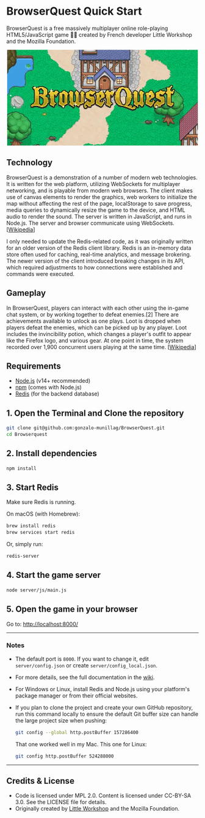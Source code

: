 # BrowserQuest Quick Start


BrowserQuest is a free massively multiplayer online role-playing HTML5/JavaScript game 😮‍💨 created by French developer Little Workshop and the Mozilla Foundation.

<p align="center">
  <img src="./browserquest.webp" />
</p>

## Technology 
BrowserQuest is a demonstration of a number of modern web technologies. It is written for the web platform, utilizing WebSockets for multiplayer networking, and is playable from modern web browsers. The client makes use of canvas elements to render the graphics, web workers to initialize the map without affecting the rest of the page, localStorage to save progress, media queries to dynamically resize the game to the device, and HTML audio to render the sound. The server is written in JavaScript, and runs in Node.js. The server and browser communicate using WebSockets. [[Wikipedia](https://en.wikipedia.org/wiki/BrowserQuest)]

I only needed to update the Redis-related code, as it was originally written for an older version of the Redis client library. Redis is an in-memory data store often used for caching, real-time analytics, and message brokering. The newer version of the client introduced breaking changes in its API, which required adjustments to how connections were established and commands were executed.

## Gameplay

In BrowserQuest, players can interact with each other using the in-game chat system, or by working together to defeat enemies.[2] There are achievements available to unlock as one plays. Loot is dropped when players defeat the enemies, which can be picked up by any player. Loot includes the invincibility potion, which changes a player's outfit to appear like the Firefox logo, and various gear. At one point in time, the system recorded over 1,900 concurrent users playing at the same time. [[Wikipedia](https://en.wikipedia.org/wiki/BrowserQuest)]

## Requirements

- [Node.js](https://nodejs.org/) (v14+ recommended)
- [npm](https://www.npmjs.com/) (comes with Node.js)
- [Redis](https://redis.io/) (for the backend database)

## 1. Open the Terminal and Clone the repository

```sh
git clone git@github.com:gonzalo-munillag/BrowserQuest.git
cd Browserquest
```

## 2. Install dependencies

```sh
npm install
```

## 3. Start Redis

Make sure Redis is running.

On macOS (with Homebrew):

```sh
brew install redis
brew services start redis
```

Or, simply run:

```sh
redis-server
```

## 4. Start the game server

```sh
node server/js/main.js
```

## 5. Open the game in your browser

Go to: [http://localhost:8000/](http://localhost:8000/)

---

### Notes

- The default port is `8000`. If you want to change it, edit `server/config.json` or create `server/config_local.json`.
- For more details, see the full documentation in the [wiki](https://github.com/browserquest/BrowserQuest/wiki).
- For Windows or Linux, install Redis and Node.js using your platform's package manager or from their official websites.
- If you plan to clone the project and create your own GitHub repository, run this command locally to ensure the default Git buffer size can handle the large project size when pushing:

    ```sh 
    git config --global http.postBuffer 157286400
    ```

    That one worked well in my Mac. This one for Linux:

    ```sh 
    git config http.postBuffer 524288000
    ```

---

## Credits & License

- Code is licensed under MPL 2.0. Content is licensed under CC-BY-SA 3.0. See the LICENSE file for details.
- Originally created by [Little Workshop](http://www.littleworkshop.fr) and the Mozilla Foundation.
